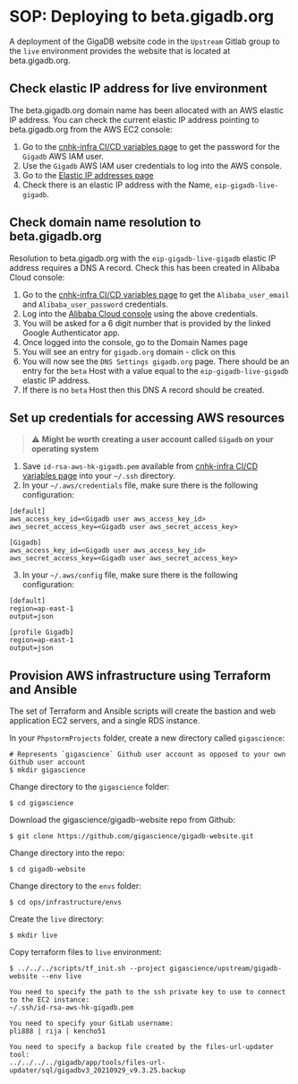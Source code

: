 # SOP: Deploying to beta.gigadb.org

A deployment of the GigaDB website code in the `Upstream` Gitlab group to the
`live` environment provides the website that is located at beta.gigadb.org.

## Check elastic IP address for live environment

The beta.gigadb.org domain name has been allocated with an AWS elastic IP 
address. You can check the current elastic IP address pointing to 
beta.gigadb.org from the AWS EC2 console:

1. Go to the [cnhk-infra CI/CD variables page](https://gitlab.com/gigascience/cnhk-infra/-/settings/ci_cd) 
to get the password for the `Gigadb` AWS IAM user.
2. Use the `Gigadb` AWS IAM user credentials to log into the AWS console.
3. Go to the [Elastic IP addresses page](https://ap-east-1.console.aws.amazon.com/ec2/v2/home?region=ap-east-1#Addresses:)
4. Check there is an elastic IP address with the Name, `eip-gigadb-live-gigadb`.

## Check domain name resolution to beta.gigadb.org

Resolution to beta.gigadb.org with the `eip-gigadb-live-gigadb` elastic IP 
address requires a DNS A record. Check this has been created in Alibaba Cloud
console:

1. Go to the [cnhk-infra CI/CD variables page](https://gitlab.com/gigascience/cnhk-infra/-/settings/ci_cd)
to get the `Alibaba_user_email` and `Alibaba_user_password` credentials.
2. Log into the [Alibaba Cloud console](https://account.alibabacloud.com/login/login.htm?oauth_callback=https%3A%2F%2Fhome-intl.console.aliyun.com%2F%3Fspm%3Da3c0i.7911826.6791778070.41.44193870AxVzyk&lang=en) using the above credentials.
3. You will be asked for a 6 digit number that is provided by the linked
Google Authenticator app.
4. Once logged into the console, go to the Domain Names page
5. You will see an entry for `gigadb.org` domain - click on this
6. You will now see the `DNS Settings gigadb.org` page. There should be an entry
for the `beta` Host with a value equal to the `eip-gigadb-live-gigadb` elastic 
IP address.
7. If there is no `beta` Host then this DNS A record should be created.

## Set up credentials for accessing AWS resources

> :warning: **Might be worth creating a user account called `Gigadb` on your operating system**

1. Save `id-rsa-aws-hk-gigadb.pem` available from [cnhk-infra CI/CD variables page](https://gitlab.com/gigascience/cnhk-infra/-/settings/ci_cd) into your `~/.ssh` directory.
2. In your `~/.aws/credentials` file, make sure there is the following
configuration:
```
[default]
aws_access_key_id=<Gigadb user aws_access_key_id>
aws_secret_access_key=<Gigadb user aws_secret_access_key>

[Gigadb]
aws_access_key_id=<Gigadb user aws_access_key_id>
aws_secret_access_key=<Gigadb user aws_secret_access_key>
```
3. In your `~/.aws/config` file, make sure there is the following configuration:
```
[default]
region=ap-east-1
output=json
 
[profile Gigadb]
region=ap-east-1
output=json
```

## Provision AWS infrastructure using Terraform and Ansible

The set of Terraform and Ansible scripts will create the bastion and web 
application EC2 servers, and a single RDS instance.

In your `PhpstormProjects` folder, create a new directory called 
`gigascience`:
```
# Represents `gigascience` Github user account as opposed to your own Github user account
$ mkdir gigascience
```
Change directory to the `gigascience` folder:
```
$ cd gigascience
```
Download the gigascience/gigadb-website repo from Github:
```
$ git clone https://github.com/gigascience/gigadb-website.git
```
Change directory into the repo:
```
$ cd gigadb-website
```
Change directory to the `envs` folder:
```
$ cd ops/infrastructure/envs
```
Create the `live` directory:
```
$ mkdir live
```
Copy terraform files to `live` environment:
```
$ ../../../scripts/tf_init.sh --project gigascience/upstream/gigadb-website --env live

You need to specify the path to the ssh private key to use to connect to the EC2 instance: 
~/.ssh/id-rsa-aws-hk-gigadb.pem

You need to specify your GitLab username:
pli888 | rija | kencho51

You need to specify a backup file created by the files-url-updater tool:
../../../../gigadb/app/tools/files-url-updater/sql/gigadbv3_20210929_v9.3.25.backup
```
